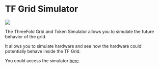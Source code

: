 # TF Grid Simulator

![](img/simulator_intro.png)

The ThreeFold Grid and Token Simulator allows you to simulate the future behavior of the grid.

It allows you to simulate hardware and see how the hardware could potentially behave inside the TF Grid.

You could access the simulator [here](https://wiki.threefold.io/#/simulator_configure).

